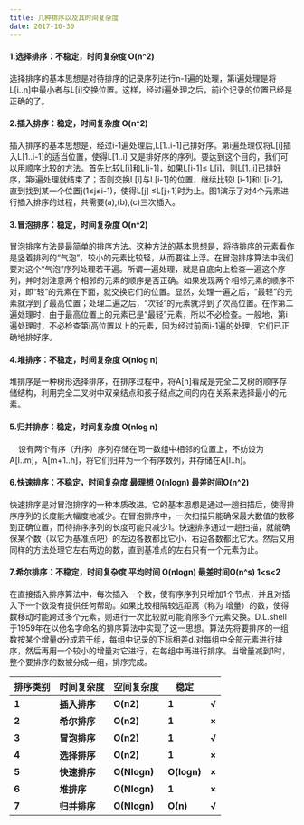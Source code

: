 ```yaml
---
title: 几种排序以及其时间复杂度
date: 2017-10-30
---
```

#### 1.选择排序：不稳定，时间复杂度 O(n^2)

​    选择排序的基本思想是对待排序的记录序列进行n-1遍的处理，第i遍处理是将L[i..n]中最小者与L[i]交换位置。这样，经过i遍处理之后，前i个记录的位置已经是正确的了。 

#### 2.插入排序：稳定，时间复杂度 O(n^2)

​    插入排序的基本思想是，经过i-1遍处理后,L[1..i-1]己排好序。第i遍处理仅将L[i]插入L[1..i-1]的适当位置，使得L[1..i] 又是排好序的序列。要达到这个目的，我们可以用顺序比较的方法。首先比较L[i]和L[i-1]，如果L[i-1]≤ L[i]，则L[1..i]已排好序，第i遍处理就结束了；否则交换L[i]与L[i-1]的位置，继续比较L[i-1]和L[i-2]，直到找到某一个位置j(1≤j≤i-1)，使得L[j] ≤L[j+1]时为止。图1演示了对4个元素进行插入排序的过程，共需要(a),(b),(c)三次插入。

#### 3.冒泡排序：稳定，时间复杂度 O(n^2)

   冒泡排序方法是最简单的排序方法。这种方法的基本思想是，将待排序的元素看作是竖着排列的“气泡”，较小的元素比较轻，从而要往上浮。在冒泡排序算法中我们要对这个“气泡”序列处理若干遍。所谓一遍处理，就是自底向上检查一遍这个序列，并时刻注意两个相邻的元素的顺序是否正确。如果发现两个相邻元素的顺序不对，即“轻”的元素在下面，就交换它们的位置。显然，处理一遍之后，“最轻”的元素就浮到了最高位置；处理二遍之后，“次轻”的元素就浮到了次高位置。在作第二遍处理时，由于最高位置上的元素已是“最轻”元素，所以不必检查。一般地，第i遍处理时，不必检查第i高位置以上的元素，因为经过前面i-1遍的处理，它们已正确地排好序。 

#### 4.堆排序：不稳定，时间复杂度 O(nlog n)

​    堆排序是一种树形选择排序，在排序过程中，将A[n]看成是完全二叉树的顺序存储结构，利用完全二叉树中双亲结点和孩子结点之间的内在关系来选择最小的元素。 

#### 5.归并排序：稳定，时间复杂度 O(nlog n)

    设有两个有序（升序）序列存储在同一数组中相邻的位置上，不妨设为A[l..m]，A[m+1..h]，将它们归并为一个有序数列，并存储在A[l..h]。 

#### 6.快速排序：不稳定，时间复杂度 最理想 O(nlogn) 最差时间O(n^2)

​    快速排序是对冒泡排序的一种本质改进。它的基本思想是通过一趟扫描后，使得排序序列的长度能大幅度地减少。在冒泡排序中，一次扫描只能确保最大数值的数移到正确位置，而待排序序列的长度可能只减少1。快速排序通过一趟扫描，就能确保某个数（以它为基准点吧）的左边各数都比它小，右边各数都比它大。然后又用同样的方法处理它左右两边的数，直到基准点的左右只有一个元素为止。

#### 7.希尔排序：不稳定，时间复杂度 平均时间 O(nlogn) 最差时间O(n^s) 1<s<2

​    在直接插入排序算法中，每次插入一个数，使有序序列只增加1个节点，并且对插入下一个数没有提供任何帮助。如果比较相隔较远距离（称为 增量）的数，使得数移动时能跨过多个元素，则进行一次比较就可能消除多个元素交换。D.L.shell于1959年在以他名字命名的排序算法中实现了这一思想。算法先将要排序的一组数按某个增量d分成若干组，每组中记录的下标相差d.对每组中全部元素进行排序，然后再用一个较小的增量对它进行，在每组中再进行排序。当增量减到1时，整个要排序的数被分成一组，排序完成。



| **排序类别** | **时间复杂度** | **空间复杂度**    | **稳定**      |       |
| -------- | --------- | ------------ | ----------- | ----- |
| **1**    | **插入排序**  | **O(n2)**    | **1**       | **√** |
| **2**    | **希尔排序**  | **O(n2)**    | **1**       | **×** |
| **3**    | **冒泡排序**  | **O(n2)**    | **1**       | **√** |
| **4**    | **选择排序**  | **O(n2)**    | **1**       | **×** |
| **5**    | **快速排序**  | **O(Nlogn)** | **O(logn)** | **×** |
| **6**    | **堆排序**   | **O(Nlogn)** | **1**       | **×** |
| **7**    | **归并排序**  | **O(Nlogn)** | **O(n)**    | **√** |